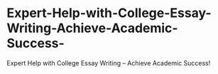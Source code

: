 # Expert-Help-with-College-Essay-Writing-Achieve-Academic-Success-
Expert Help with College Essay Writing – Achieve Academic Success!
